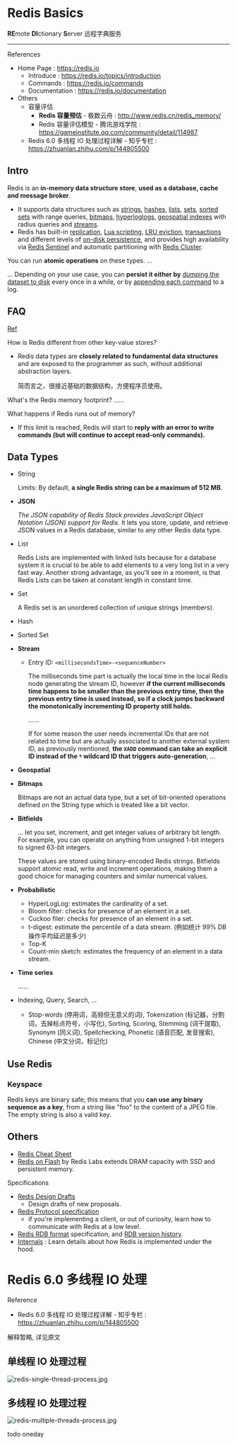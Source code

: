 # Redis Basics

**RE**mote **DI**ctionary **S**erver 远程字典服务

---

References

-   Home Page : https://redis.io
    -   Introduce : https://redis.io/topics/introduction
    -   Commands : https://redis.io/commands
    -   Documentation : https://redis.io/documentation
-   Others
    -   容量评估
        -   **Redis 容量预估** - 极数云舟 : http://www.redis.cn/redis_memory/
        -   Redis 容量评估模型 - 腾讯游戏学院 : https://gameinstitute.qq.com/community/detail/114987
    -   Redis 6.0 多线程 IO 处理过程详解 - 知乎专栏 : https://zhuanlan.zhihu.com/p/144805500

## Intro

Redis is an **in-memory data structure store**, **used as a database, cache and message broker**.

-   It supports data structures such as [strings](https://redis.io/topics/data-types-intro#strings), [hashes](https://redis.io/topics/data-types-intro#hashes), [lists](https://redis.io/topics/data-types-intro#lists), [sets](https://redis.io/topics/data-types-intro#sets), [sorted sets](https://redis.io/topics/data-types-intro#sorted-sets) with range queries, [bitmaps](https://redis.io/topics/data-types-intro#bitmaps), [hyperloglogs](https://redis.io/topics/data-types-intro#hyperloglogs), [geospatial indexes](https://redis.io/commands/geoadd) with radius queries and [streams](https://redis.io/topics/streams-intro).
-   Redis has built-in [replication](https://redis.io/topics/replication), [Lua scripting](https://redis.io/commands/eval), [LRU eviction](https://redis.io/topics/lru-cache), [transactions](https://redis.io/topics/transactions) and different levels of [on-disk persistence](https://redis.io/topics/persistence), and provides high availability via [Redis Sentinel](https://redis.io/topics/sentinel) and automatic partitioning with [Redis Cluster](https://redis.io/topics/cluster-tutorial).

You can run **atomic operations** on these types. …

<!--

E.g.:
[appending to a string](https://redis.io/commands/append);
[incrementing the value in a hash](https://redis.io/commands/hincrby);
[pushing an element to a list](https://redis.io/commands/lpush);
[computing set intersection](https://redis.io/commands/sinter), [union](https://redis.io/commands/sunion) and [difference](https://redis.io/commands/sdiff);
or [getting the member with highest ranking in a sorted set](https://redis.io/commands/zrangebyscore).

-->

… Depending on your use case, you can **persist it either by** [dumping the dataset to disk](https://redis.io/topics/persistence#snapshotting) every once in a while, or by [appending each command](https://redis.io/topics/persistence#append-only-file) to a log.

<!--

Redis also supports trivial-to-setup ( 琐碎的设置 ) [master-slave asynchronous replication](https://redis.io/topics/replication), with very fast non-blocking first synchronization, auto-reconnection with partial resynchronization on net split.

Other features include:

-   [Transactions](https://redis.io/topics/transactions)
-   [Pub/Sub](https://redis.io/topics/pubsub)
-   [Lua scripting](https://redis.io/commands/eval)
-   [Keys with a limited time-to-live](https://redis.io/commands/expire)
-   [LRU eviction of keys](https://redis.io/topics/lru-cache)
-   [Automatic failover](https://redis.io/topics/sentinel)

-->

## FAQ

[Ref](https://redis.io/docs/getting-started/faq/)

How is Redis different from other key-value stores?

-   Redis data types are **closely related to fundamental data structures** and are exposed to the programmer as such, without additional abstraction layers.

    简而言之，很接近基础的数据结构，方便程序员使用。

What's the Redis memory footprint? ……

What happens if Redis runs out of memory?

-   If this limit is reached,
    Redis will start to **reply with an error to write commands (but will continue to accept read-only commands).**

## Data Types

-   String

    Limits: By default, **a single Redis string can be a maximum of 512 MB**.

-   **JSON**

    _The JSON capability of Redis Stack provides JavaScript Object Notation (JSON) support for Redis._
    It lets you store, update, and retrieve JSON values in a Redis database, similar to any other Redis data type.

-   List

    Redis Lists are implemented with linked lists because for a database system it is crucial to be able to add elements to a very long list in a very fast way.
    Another strong advantage, as you'll see in a moment, is that Redis Lists can be taken at constant length in constant time.

-   Set

    A Redis set is an unordered collection of unique strings (members).

-   Hash

-   Sorted Set

-   **Stream**

    -   Entry ID: `<millisecondsTime>-<sequenceNumber>`

        The milliseconds time part is actually the local time in the local Redis node generating the stream ID,
        however **if the current milliseconds time happens to be smaller than the previous entry time, then the previous entry time is used instead,**
        **so if a clock jumps backward the monotonically incrementing ID property still holds.**

        ……

        If for some reason the user needs incremental IDs that are not related to time but are actually associated to another external system ID, as previously mentioned,
        **the `XADD` command can take an explicit ID instead of the `*` wildcard ID that triggers auto-generation**, …

-   **Geospatial**

-   **Bitmaps**

    Bitmaps are not an actual data type,
    but a set of bit-oriented operations defined on the String type which is treated like a bit vector.

-   **Bitfields**

    … let you set, increment, and get integer values of arbitrary bit length.
    For example, you can operate on anything from unsigned 1-bit integers to signed 63-bit integers.

    These values are stored using binary-encoded Redis strings.
    Bitfields support atomic read, write and increment operations, making them a good choice for managing counters and similar numerical values.

-   **Probabilistic**

    -   HyperLogLog:
        estimates the cardinality of a set.
    -   Bloom filter:
        checks for presence of an element in a set.
    -   Cuckoo filer:
        checks for presence of an element in a set.
    -   t-digest:
        estimate the percentile of a data stream.
        (例如统计 99% DB操作平均延迟是多少)
    -   Top-K
    -   Count-min sketch:
        estimates the frequency of an element in a data stream.

-   **Time series**

    ……

-   Indexing, Query, Search, …

    -   Stop-words (停用词，高频但无意义的词),
        Tokenization (标记器，分割词，去掉标点符号，小写化),
        Sorting,
        Scoring,
        Stemming (词干提取),
        Synonym (同义词),
        Spellchecking,
        Phonetic (语音匹配, 发音搜索),
        Chinese (中文分词，标记化)

## Use Redis

### Keyspace

Redis keys are binary safe;
this means that you **can use any binary sequence as a key**,
from a string like "foo" to the content of a JPEG file.
The empty string is also a valid key.

## Others

-   [Redis Cheat Sheet](https://cheatography.com/tasjaevan/cheat-sheets/redis/)
-   [Redis on Flash](https://redislabs.com/redis-enterprise/technology/redis-on-flash/) by Redis Labs extends DRAM capacity with SSD and persistent memory.

Specifications

-   [Redis Design Drafts](https://redis.io/topics/rdd)
    -   Design drafts of new proposals.
-   [Redis Protocol specification](https://redis.io/topics/protocol)
    -   if you're implementing a client, or out of curiosity, learn how to communicate with Redis at a low level.
-   [Redis RDB format](https://github.com/sripathikrishnan/redis-rdb-tools/wiki/Redis-RDB-Dump-File-Format) specification, and [RDB version history](https://github.com/sripathikrishnan/redis-rdb-tools/blob/master/docs/RDB_Version_History.textile).
-   [Internals](https://redis.io/topics/internals) : Learn details about how Redis is implemented under the hood.

# Redis 6.0 多线程 IO 处理

Reference

-   Redis 6.0 多线程 IO 处理过程详解 - 知乎专栏 : https://zhuanlan.zhihu.com/p/144805500

解释暂略, 详见原文

## 单线程 IO 处理过程

![redis-single-thread-process.jpg](_image/redis-single-thread-process.jpg)

## 多线程 IO 处理过程

![redis-multiple-threads-process.jpg](_image/redis-multiple-threads-process.jpg)

todo oneday
